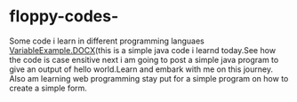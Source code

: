 # floppy-codes-
Some code i learn in different programming languaes 
[VariableExample.DOCX](https://github.com/murimicj/floppy-codes-/files/8021292/VariableExample.DOCX)(this is a simple java code  i learnd today.See how the code is case ensitive next i am going to post a simple java program to give an output of hello world.Learn and embark with me on this journey.
Also am learning web programming stay put for a simple program on how to create a simple form.
